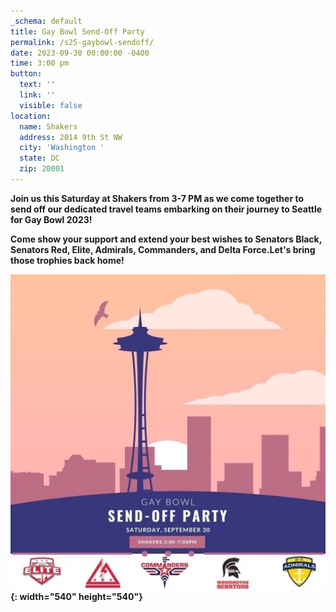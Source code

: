 ```yaml
---
_schema: default
title: Gay Bowl Send-Off Party
permalink: /s25-gaybowl-sendoff/
date: 2023-09-30 00:00:00 -0400
time: 3:00 pm
button:
  text: ''
  link: ''
  visible: false
location:
  name: Shakers
  address: 2014 9th St NW
  city: 'Washington '
  state: DC
  zip: 20001
---
```

**Join us this Saturday at Shakers from 3-7 PM as we come together to send off our dedicated travel teams embarking on their journey to Seattle for Gay Bowl 2023!**

**Come show your support and extend your best wishes to Senators Black, Senators Red, Elite, Admirals, Commanders, and Delta Force.Let's bring those trophies back home!**

**![](/img/img-2627-1.jpg){: width="540" height="540"}**